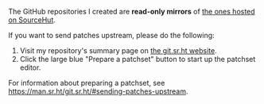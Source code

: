 The GitHub repositories I created are **read-only mirrors** of [the ones hosted on SourceHut](https://sr.ht/~chabulhwi/).

If you want to send patches upstream, please do the following:

1. Visit my repository's summary page on [the git.sr.ht website](https://git.sr.ht/~chabulhwi/).
1. Click the large blue "Prepare a patchset" button to start up the patchset editor.

For information about preparing a patchset, see https://man.sr.ht/git.sr.ht/#sending-patches-upstream.

<!--
**chabulhwi/chabulhwi** is a ✨ _special_ ✨ repository because its `README.md` (this file) appears on your GitHub profile.

Here are some ideas to get you started:

- 🔭 I’m currently working on ...
- 🌱 I’m currently learning ...
- 👯 I’m looking to collaborate on ...
- 🤔 I’m looking for help with ...
- 💬 Ask me about ...
- 📫 How to reach me: ...
- 😄 Pronouns: ...
- ⚡ Fun fact: ...
-->

